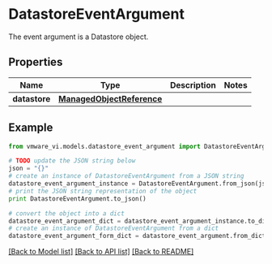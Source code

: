 # DatastoreEventArgument

The event argument is a Datastore object. 

## Properties
Name | Type | Description | Notes
------------ | ------------- | ------------- | -------------
**datastore** | [**ManagedObjectReference**](ManagedObjectReference.md) |  | 

## Example

```python
from vmware_vi.models.datastore_event_argument import DatastoreEventArgument

# TODO update the JSON string below
json = "{}"
# create an instance of DatastoreEventArgument from a JSON string
datastore_event_argument_instance = DatastoreEventArgument.from_json(json)
# print the JSON string representation of the object
print DatastoreEventArgument.to_json()

# convert the object into a dict
datastore_event_argument_dict = datastore_event_argument_instance.to_dict()
# create an instance of DatastoreEventArgument from a dict
datastore_event_argument_form_dict = datastore_event_argument.from_dict(datastore_event_argument_dict)
```
[[Back to Model list]](../README.md#documentation-for-models) [[Back to API list]](../README.md#documentation-for-api-endpoints) [[Back to README]](../README.md)


